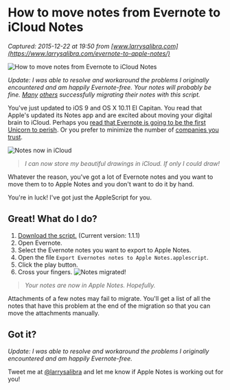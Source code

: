 # How to move notes from Evernote to iCloud Notes

_Captured: 2015-12-22 at 19:50 from [www.larrysalibra.com](https://www.larrysalibra.com/evernote-to-apple-notes/)_

![How to move notes from Evernote to iCloud Notes](https://www.larrysalibra.com/images/2015/10/notes-feature.jpg)

_Update: I was able to resolve and workaround the problems I originally encountered and am happily Evernote-free. Your notes will probably be fine. [Many](https://twitter.com/Pogue/status/654853718630862848) [others](https://twitter.com/KevinCWoo/status/654863262866010112) successfully migrating their notes with this script._

You've just updated to iOS 9 and OS X 10.11 El Capitan. You read that Apple's updated its Notes app and are excited about moving your digital brain to iCloud. Perhaps you [read that Evernote is going to be the first Unicorn to perish](https://syrah.co/joshdickson40/55e1beac15970d6c01395d9d). Or you prefer to minimize the number of [companies you trust](http://www.apple.com/privacy/).

![Notes now in iCloud](https://www.larrysalibra.com/images/2015/09/notes-new.jpg)

> _I can now store my beautiful drawings in iCloud. If only I could draw!_

Whatever the reason, you've got a lot of Evernote notes and you want to move them to to Apple Notes and you don't want to do it by hand.

You're in luck! I've got just the AppleScript for you.

## Great! What do I do?

  1. [Download the script.](https://www.larrysalibra.com/downloads/evernote-to-apple-notes-1.1.1.zip) (Current version: 1.1.1)
  2. Open Evernote.
  3. Select the Evernote notes you want to export to Apple Notes.
  4. Open the file `Export Evernotes notes to Apple Notes.applescript`.
  5. Click the play button.
  6. Cross your fingers.
![Notes migrated!](https://www.larrysalibra.com/images/2015/09/notes-success.png)

> _Your notes are now in Apple Notes. Hopefully._

Attachments of a few notes may fail to migrate. You'll get a list of all the notes that have this problem at the end of the migration so that you can move the attachments manually.

## Got it?

_Update: I was able to resolve and workaround the problems I originally encountered and am happily Evernote-free._

Tweet me at [@larrysalibra](https://twitter.com/larrysalibra/) and let me know if Apple Notes is working out for you!
